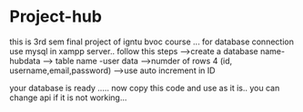 # Project-hub
this is 3rd sem final project of igntu bvoc course
...
for database connection use mysql in xampp server..
follow this steps
-->create a database name- hubdata
--> table name -user data
-->numder of rows 4 (id, username,email,password)
-->use auto increment in ID

your database is ready .....
now copy this code and use as it is..
you can change api if it is not working...
